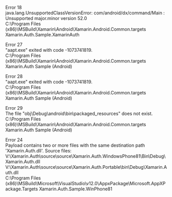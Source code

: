 


Error	18	
java.lang.UnsupportedClassVersionError: com/android/dx/command/Main  :  
Unsupported major.minor version 52.0	
C:\Program Files (x86)\MSBuild\Xamarin\Android\Xamarin.Android.Common.targets
Xamarin.Auth.Sample.XamarinAuth

Error	27	
"aapt.exe" exited with code -1073741819.	
C:\Program Files (x86)\MSBuild\Xamarin\Android\Xamarin.Android.Common.targets
Xamarin.Auth Sample (Android)

Error	28	
"aapt.exe" exited with code -1073741819.	
C:\Program Files (x86)\MSBuild\Xamarin\Android\Xamarin.Android.Common.targets
Xamarin.Auth Sample (Android)

Error	29	
The file "obj\Debug\android\bin\packaged_resources" does not exist.	
C:\Program Files (x86)\MSBuild\Xamarin\Android\Xamarin.Android.Common.targets
Xamarin.Auth Sample (Android)

Error	24	
Payload contains two or more files with the same destination path 
'Xamarin.Auth.dll'. Source files: 
V:\Xamarin.Auth\source\source\Xamarin.Auth.WindowsPhone81\Bin\Debug\Xamarin.Auth.dll
V:\Xamarin.Auth\source\source\Xamarin.Auth.Portable\bin\Debug\Xamarin.Auth.dll	
C:\Program Files (x86)\MSBuild\Microsoft\VisualStudio\v12.0\AppxPackage\Microsoft.AppXPackage.Targets
Xamarin.Auth.Sample.WinPhone81
